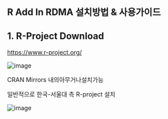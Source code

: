 ## R Add In RDMA 설치방법 & 사용가이드

## 1. R-Project Download

https://www.r-project.org/

![image](https://user-images.githubusercontent.com/36947676/38477309-d78b77c2-3bec-11e8-989f-f852a20bbadf.png)

CRAN Mirrors 내의아무거나설치가능

일반적으로 한국-서울대 측 R-project 설치

![image](https://user-images.githubusercontent.com/36947676/38477414-5cc2f032-3bed-11e8-9361-04f41971c7bc.png)

